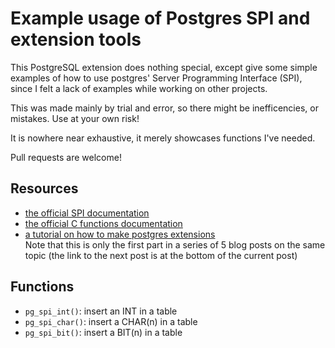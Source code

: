 # Example usage of Postgres SPI and extension tools

This PostgreSQL extension does nothing special, except give some simple examples
of how to use postgres' Server Programming Interface (SPI), since I felt a lack
of examples while working on other projects.

This was made mainly by trial and error, so there might be inefficencies, or
mistakes. Use at your own risk!

It is nowhere near exhaustive, it merely showcases functions I've needed.

Pull requests are welcome!

## Resources
* [the official SPI documentation](https://www.postgresql.org/docs/current/static/spi.html)
* [the official C functions documentation](https://www.postgresql.org/docs/current/static/xfunc-c.html)
* [a tutorial on how to make postgres extensions](http://big-elephants.com/2015-10/writing-postgres-extensions-part-i/)  
  Note that this is only the first part in a series of 5 blog posts on the same
  topic (the link to the next post is at the bottom of the current post)

## Functions
* `pg_spi_int()`: insert an INT in a table
* `pg_spi_char()`: insert a CHAR(n) in a table
* `pg_spi_bit()`: insert a BIT(n) in a table
